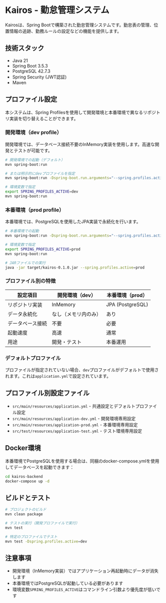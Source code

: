 # Kairos - 勤怠管理システム

Kairosは、Spring Bootで構築された勤怠管理システムです。勤怠表の管理、位置情報の追跡、勤務ルールの設定などの機能を提供します。

## 技術スタック

- Java 21
- Spring Boot 3.5.3
- PostgreSQL 42.7.3
- Spring Security (JWT認証)
- Maven

## プロファイル設定

本システムは、Spring Profilesを使用して開発環境と本番環境で異なるリポジトリ実装を切り替えることができます。

### 開発環境（dev profile）

開発環境では、データベース接続不要のInMemory実装を使用します。高速な開発とテストが可能です。

```bash
# 開発環境での起動（デフォルト）
mvn spring-boot:run

# または明示的にdevプロファイルを指定
mvn spring-boot:run -Dspring-boot.run.arguments="--spring.profiles.active=dev"

# 環境変数で指定
export SPRING_PROFILES_ACTIVE=dev
mvn spring-boot:run
```

### 本番環境（prod profile）

本番環境では、PostgreSQLを使用したJPA実装で永続化を行います。

```bash
# 本番環境での起動
mvn spring-boot:run -Dspring-boot.run.arguments="--spring.profiles.active=prod"

# 環境変数で指定
export SPRING_PROFILES_ACTIVE=prod
mvn spring-boot:run

# JARファイルでの実行
java -jar target/kairos-0.1.0.jar --spring.profiles.active=prod
```

### プロファイル別の特徴

| 設定項目 | 開発環境（dev） | 本番環境（prod） |
|---------|----------------|-----------------|
| リポジトリ実装 | InMemory | JPA (PostgreSQL) |
| データ永続化 | なし（メモリ内のみ） | あり |
| データベース接続 | 不要 | 必要 |
| 起動速度 | 高速 | 通常 |
| 用途 | 開発・テスト | 本番運用 |

### デフォルトプロファイル

プロファイルが指定されていない場合、`dev`プロファイルがデフォルトで使用されます。これは`application.yml`で設定されています。

## プロファイル別設定ファイル

- `src/main/resources/application.yml` - 共通設定とデフォルトプロファイル設定
- `src/main/resources/application-dev.yml` - 開発環境専用設定
- `src/main/resources/application-prod.yml` - 本番環境専用設定
- `src/test/resources/application-test.yml` - テスト環境専用設定

## Docker環境

本番環境でPostgreSQLを使用する場合は、同梱のdocker-compose.ymlを使用してデータベースを起動できます：

```bash
cd kairos-backend
docker-compose up -d
```

## ビルドとテスト

```bash
# プロジェクトのビルド
mvn clean package

# テストの実行（開発プロファイルで実行）
mvn test

# 特定のプロファイルでテスト
mvn test -Dspring.profiles.active=dev
```

## 注意事項

- 開発環境（InMemory実装）ではアプリケーション再起動時にデータが消失します
- 本番環境ではPostgreSQLが起動している必要があります
- 環境変数`SPRING_PROFILES_ACTIVE`はコマンドライン引数より優先度が低いです